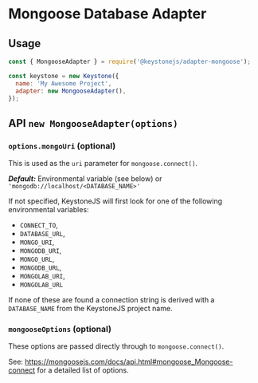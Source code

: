 <!--[meta]
section: api
subSection: adapters
title: Database Adapter - Mongoose
[meta]-->

# Mongoose Database Adapter

## Usage

```javascript
const { MongooseAdapter } = require('@keystonejs/adapter-mongoose');

const keystone = new Keystone({
  name: 'My Awesome Project',
  adapter: new MongooseAdapter(),
});
```

## API `new MongooseAdapter(options)`

### `options.mongoUri` (optional)

This is used as the `uri` parameter for `mongoose.connect()`.

_**Default:**_ Environmental variable (see below) or `'mongodb://localhost/<DATABASE_NAME>'`

If not specified, KeystoneJS will first look for one of the following environmental variables:

- `CONNECT_TO`,
- `DATABASE_URL`,
- `MONGO_URI`,
- `MONGODB_URI`,
- `MONGO_URL`,
- `MONGODB_URL`,
- `MONGOLAB_URI`,
- `MONGOLAB_URL`

If none of these are found a connection string is derived with a `DATABASE_NAME` from the KeystoneJS project name.

### `mongooseOptions` (optional)

These options are passed directly through to `mongoose.connect()`.

See: <https://mongoosejs.com/docs/api.html#mongoose_Mongoose-connect> for a detailed list of options.
